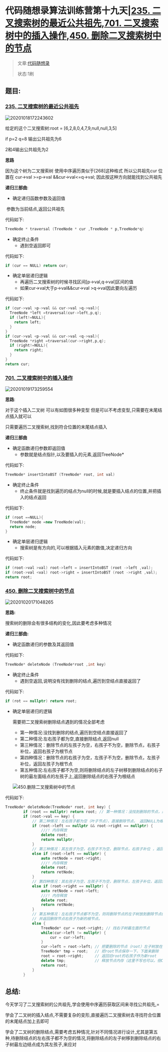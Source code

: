# 代码随想录算法训练营第十九天|[235. 二叉搜索树的最近公共祖先](https://leetcode.cn/problems/lowest-common-ancestor-of-a-binary-search-tree/),[701. 二叉搜索树中的插入操作](https://leetcode.cn/problems/insert-into-a-binary-search-tree/),[450. 删除二叉搜索树中的节点](https://leetcode.cn/problems/delete-node-in-a-bst/)

> 文章:[代码随想录]()
>
> 状态:1刷

## 题目:

### [235. 二叉搜索树的最近公共祖先](https://leetcode.cn/problems/lowest-common-ancestor-of-a-binary-search-tree/)



![20201018172243602](https://file1.kamacoder.com/i/algo/20201018172243602.png)

给定的这个二叉搜索树:root = [6,2,8,0,4,7,9,null,null,3,5]

if p=2 q=8 输出公共祖先为6

2和4输出公共祖先为2



**思路**

因为这个树为二叉搜索树 使用中序遍历类似于[268]这种格式 所以公共祖先cur 位置在 cur->val >=p->val &&cur->val<=q->val; 因此按这种方向就能找到公共祖先

**递归三部曲**:

- 确定递归函数参数及返回值

​	参数为当前结点,返回公共祖先

代码如下:

```c++
TreeNode * traversal (TreeNode * cur ,TreeNode * p,TreeNode*q)
```

- 确定终止条件
  - 遇到空返回即可

代码如下:

```c++
if (cur == NULL) return cur;
```

- 确定单层递归逻辑
  - 再遍历二叉搜索树的时候寻找区间[p->val,q->val]区间的值
  - 如果cur->val大于p->val&&cur->val >q->val因此要向左遍历

代码如下:

```c++
if (cur->val >p->val && cur->val >q->val){
  TreeNode *left =traversal(cur->left,p,q);
  if (left!=NULL){
    return left;
  }
}
if (cur->val <p->val && cur->val <q->val){
  TreeNode *right =traversal(cur->right,p,q);
  if (right!=NULL){
    return right;
  }
}
return cur;

```

### [701. 二叉搜索树中的插入操作](https://leetcode.cn/problems/insert-into-a-binary-search-tree/)

![20201019173259554](https://file1.kamacoder.com/i/algo/20201019173259554.png)

**思路**:

对于这个插入二叉树 可以有如图很多种变型 但是可以不考虑变型,只需要在末尾结点插入就可以

只需要遍历二叉搜索树,找到符合位置的末尾结点插入

**递归三部曲**

- 确定函数递归参数即返回值
  - 参数就是结点指针,以及要插入的元素,返回TreeNode*

代码如下:

```c++
TreeNode* insertIntoBST (TreeNode* root, int val)
```

- 确定终止条件
  - 终止条件就是找到遍历的结点为null的时候,就是要插入结点的位置,并把插入的结点返回

代码如下:

```c++
if (root ==NULL){
  TreeNode* node =new TreeNode(val);
  return node;
}
```

- 确定单层递归逻辑
  - 搜索树是有方向的,可以根据插入元素的数值,决定递归方向

代码如下:

```c++
if (root->val >val) root->left = insertIntoBST (root ->left ,val);
if (root->val <val) root->right = insertIntoBST (root ->right ,val);
return root;
```

### [450. 删除二叉搜索树中的节点](https://leetcode.cn/problems/delete-node-in-a-bst/)

![20201020171048265](https://file1.kamacoder.com/i/algo/20201020171048265.png)

**思路:**

搜索树的删除会有很多结构的变化,因此要考虑多种情况

**递归三部曲:**

- 确定函数递归的参数及其返回值

代码如下:

```c++
TreeNode* deleteNode (TreeNode*root ,int key)
```

- 确定终止条件
  - 遇到空返回,说明没有找到删除的结点,遍历到空结点直接返回了

代码如下:

```c++
if (rot == nullptr) return root;
```

- 确定单层递归的逻辑

  需要把二叉搜索树删除结点遇到的情况全部考虑

  - 第一种情况:没找到删除的结点,遍历到空结点直接返回了
  - 第二种情况:左右孩子都为空,直接删除结点,返回null
  - 第三种情况：删除节点的左孩子为空，右孩子不为空，删除节点，右孩子补位，返回右孩子为根节点
  - 第四种情况：删除节点的右孩子为空，左孩子不为空，删除节点，左孩子补位，返回左孩子为根节点
  - 第五种情况:左右孩子都不为空,则将删除结点的左子树移到删除结点的右子树的最左面结点的左孩子上,返回删除结点的右孩子为根结点

  ![450.删除二叉搜索树中的节点](https://file1.kamacoder.com/i/algo/450.%E5%88%A0%E9%99%A4%E4%BA%8C%E5%8F%89%E6%90%9C%E7%B4%A2%E6%A0%91%E4%B8%AD%E7%9A%84%E8%8A%82%E7%82%B9.gif)

代码如下:

```c++
TreeNode* deleteNode(TreeNode* root, int key) {
        if (root == nullptr) return root; // 第一种情况：没找到删除的节点，遍历到空节点直接返回了
        if (root->val == key) {
            // 第二种情况：左右孩子都为空（叶子节点），直接删除节点， 返回NULL为根节点
            if (root->left == nullptr && root->right == nullptr) {
                ///! 内存释放
                delete root;
                return nullptr;
            }
            // 第三种情况：其左孩子为空，右孩子不为空，删除节点，右孩子补位 ，返回右孩子为根节点
            else if (root->left == nullptr) {
                auto retNode = root->right;
                ///! 内存释放
                delete root;
                return retNode;
            }
            // 第四种情况：其右孩子为空，左孩子不为空，删除节点，左孩子补位，返回左孩子为根节点
            else if (root->right == nullptr) {
                auto retNode = root->left;
                ///! 内存释放
                delete root;
                return retNode;
            }
            // 第五种情况：左右孩子节点都不为空，则将删除节点的左子树放到删除节点的右子树的最左面节点的左孩子的位置
            // 并返回删除节点右孩子为新的根节点。
            else {
                TreeNode* cur = root->right; // 找右子树最左面的节点
                while(cur->left != nullptr) {
                    cur = cur->left;
                }
                cur->left = root->left; // 把要删除的节点（root）左子树放在cur的左孩子的位置
                TreeNode* tmp = root;   // 把root节点保存一下，下面来删除
                root = root->right;     // 返回旧root的右孩子作为新root
                delete tmp;             // 释放节点内存（这里不写也可以，但C++最好手动释放一下吧）
                return root;
            }
        }
```





## 总结:

今天学习了二叉搜索树的公共祖先,学会使用中序遍历获取区间来寻找公共祖先,=

学会了二叉树的插入结点,不需要复杂的变形,直接遍历二叉搜索树去寻找符合位置的末尾结点加上去即可

学会了二叉树的删除结点,需要考虑五种情况,针对不同情况进行设计,尤其是第五种,待删除结点的左右孩子都不为空的情况,将删除结点的左子树移到删除结点的右子树最左边结点成为其左孩子,来应对

